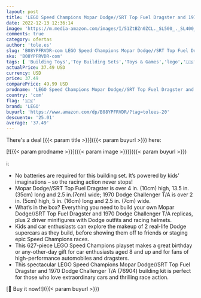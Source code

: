 ```yaml
---
layout: post
title: 'LEGO Speed Champions Mopar Dodge//SRT Top Fuel Dragster and 1970 Dodge Challenger T/A 76904 Building Toy; New 2021  627 Pieces '
date: 2022-12-13 12:36:14
image: 'https://m.media-amazon.com/images/I/51ZtBZn0ZCL._SL500_._SL400_.jpg'
comments: true
category: ofertas
author: 'tole.es'
slug: 'B08YPFRVDR-com LEGO Speed Champions Mopar Dodge//SRT Top Fuel Dragster...'
sku: 'B08YPFRVDR-com'
tags: [ 'Building Toys','Toy Building Sets','Toys & Games','lego','🇺🇸', ]
actualPrice: 37.49 USD
currency: USD
price: 37.49
comparePrice: 49.99 USD
prodname: 'LEGO Speed Champions Mopar Dodge//SRT Top Fuel Dragster and 1970 Dodge Challenger T/A 76904 Building Toy; New 2021  627 Pieces '
country: 'com'
flag: '🇺🇸'
brand: 'LEGO'
buyurl: 'https://www.amazon.com/dp/B08YPFRVDR/?tag=tolees-20'
descuento: '25.01'
average: '37.49'
---
```


There's a deal [{{< param title >}}]({{< param buyurl >}})  here:

[![{{< param prodname >}}]({{< param image >}})]({{< param buyurl >}})

ℹ️:

- No batteries are required for this building set. It’s powered by kids’ imaginations – so the racing action never stops!
- Mopar Dodge//SRT Top Fuel Dragster is over 4 in. (10cm) high, 13.5 in. (35cm) long and 2.5 in.(7cm) wide; 1970 Dodge Challenger T/A is over 2 in. (5cm) high, 5 in. (16cm) long and 2.5 in. (7cm) wide.
- What’s in the box? Everything you need to build your own Mopar Dodge//SRT Top Fuel Dragster and 1970 Dodge Challenger T/A replicas, plus 2 driver minifigures with Dodge outfits and racing helmets.
- Kids and car enthusiasts can explore the makeup of 2 real-life Dodge supercars as they build, before showing them off to friends or staging epic Speed Champions races.
- This 627-piece LEGO Speed Champions playset makes a great birthday or any-other-day gift for car enthusiasts aged 8 and up and for fans of high-performance automobiles and dragsters.
- This spectacular LEGO Speed Champions Mopar Dodge//SRT Top Fuel Dragster and 1970 Dodge Challenger T/A (76904) building kit is perfect for those who love extraordinary cars and thrilling race action.

[🛒 Buy it now!!]({{< param buyurl >}})

